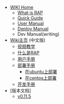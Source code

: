 * [WIKI Home](home)
  * [What is RAP](about)
  * [Quick Guide](quick_guide)
  * [User Manual](user_manual)
  * [Deploy Manual](deploy_manual)
  * Dev Manual(writing)
* [Wiki主页](home_cn) (中文版)
  * [视频教学](http://thx.github.io/RAP/study.html)
  * [什么是RAP](about_cn)
  * [用户手册](user_manual_cn)
  * [部署手册](deploy_manual_cn)
    * [在ubuntu上部署](deploy_on_ubuntu_cn)
    * [在centos上部署](deploy_on_centos_cn)
  * [开发手册](dev_manual_cn)
* [版本文档]
    * [v0.11.5](v0.11.5)





